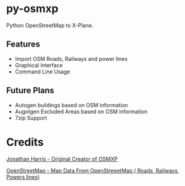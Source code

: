 # py-osmxp
Python OpenStreetMap to X-Plane.

## Features
- Import OSM Roads, Railways and power lines
- Graphical Interface
- Command Line Usage

## Future Plans
- Autogen buildings based on OSM information
- Augotgen Excluded Areas based on OSM information
- 7zip Support

# Credits
[Jonathan Harris - Original Creator of OSMXP](https://www.marginal.org.uk/x-planescenery/index.html)

[OpenStreetMap - Map Data From OpenStreeetMap ( Roads, Railways, Powers lines)](https://www.openstreetmap.org/copyright)